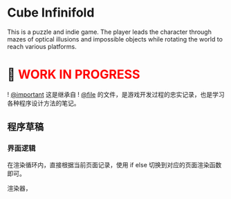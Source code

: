 # Cube Infinifold

This is a puzzle and indie game. The player leads the character through mazes of optical illusions and impossible objects while rotating the world to reach various platforms.

# 🚧 <span style="color: red;">WORK IN PROGRESS</span>

! [@important](@line) 这是继承自 ! [@file](https://Wu-Yijun.github.io/articles/CubeInfinifold/README.md) 的文件，是游戏开发过程的忠实记录，也是学习各种程序设计方法的笔记。

## 程序草稿

### 界面逻辑

在渲染循环内，直接根据当前页面记录，使用 if else 切换到对应的页面渲染函数即可。

渲染器，